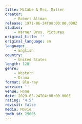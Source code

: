 ```yaml
---
title: McCabe & Mrs. Miller
creator:
    - Robert Altman
release: 1971-06-24T00:00:00.000Z
studios:
    - Warner Bros. Pictures
original_title: ''
original_language: en
language:
    - English
country:
    - United States
length: 120
genre:
    - Western
    - Drama
format: Blu-ray
service: ''
venue: Home
date: 2020-05-24T04:00:00.000Z
rating: '4.5'
revisit: false
media: Movie
tmdb_id: 29005
---
```



